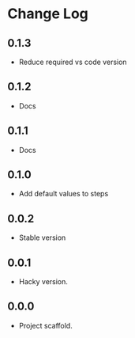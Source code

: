 # Change Log

## 0.1.3

- Reduce required vs code version

## 0.1.2

- Docs

## 0.1.1

- Docs

## 0.1.0

- Add default values to steps

## 0.0.2

- Stable version

## 0.0.1

- Hacky version.

## 0.0.0

- Project scaffold.